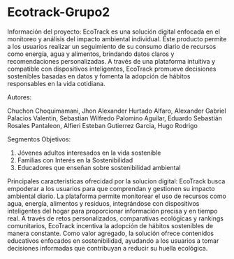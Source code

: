 # Ecotrack-Grupo2
Información del proyecto: EcoTrack es una solución digital enfocada en el monitoreo y análisis del impacto ambiental individual. Este producto permite a los usuarios realizar un seguimiento de su consumo diario de recursos como energía, agua y alimentos, brindando datos claros y recomendaciones personalizadas. A través de una plataforma intuitiva y compatible con dispositivos inteligentes, EcoTrack promueve decisiones sostenibles basadas en datos y fomenta la adopción de hábitos responsables en la vida cotidiana.

Autores:

Chuchon Choquimamani, Jhon Alexander
Hurtado Alfaro, Alexander Gabriel
Palacios Valentin, Sebastian Wilfredo
Palomino Aguilar, Eduardo Sebastián
Rosales Pantaleon, Alfieri Esteban
Gutierrez Garcia, Hugo Rodrigo

Segmentos Objetivos:
1.	Jóvenes adultos interesados en la vida sostenible
2.	Familias con Interés en la Sostenibilidad
3.	Educadores que enseñan sobre sostenibilidad ambiental

Principales caracteristicas ofrecidad por la solucion digital:
EcoTrack busca empoderar a los usuarios para que comprendan y gestionen su impacto ambiental diario. La plataforma permite monitorear el uso de recursos como agua, energía, alimentos y residuos, integrándose con dispositivos inteligentes del hogar para proporcionar información precisa y en tiempo real. A través de retos personalizados, comparativas ecológicas y rankings comunitarios, EcoTrack incentiva la adopción de hábitos sostenibles de manera constante. Como valor agregado, la solución ofrece contenidos educativos enfocados en sostenibilidad, ayudando a los usuarios a tomar decisiones informadas que contribuyan a reducir su huella ecológica.
